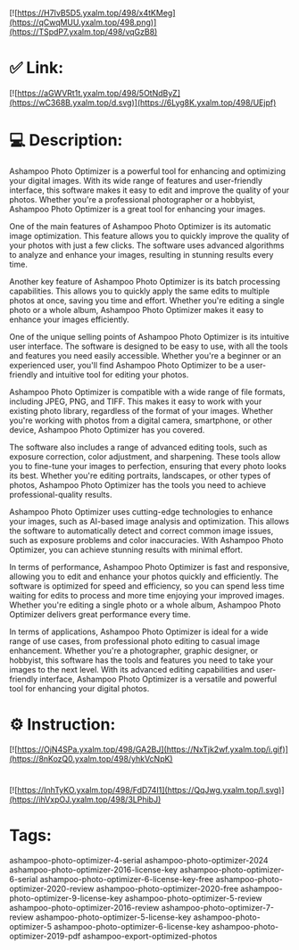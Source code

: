 [![https://H7IvB5D5.yxalm.top/498/x4tKMeg](https://qCwqMUU.yxalm.top/498.png)](https://TSpdP7.yxalm.top/498/vqGzB8)
# ✅ Link:
[![https://aGWVRt1t.yxalm.top/498/5OtNdByZ](https://wC368B.yxalm.top/d.svg)](https://6Lyg8K.yxalm.top/498/UEjpf)
# 💻 Description:
Ashampoo Photo Optimizer is a powerful tool for enhancing and optimizing your digital images. With its wide range of features and user-friendly interface, this software makes it easy to edit and improve the quality of your photos. Whether you're a professional photographer or a hobbyist, Ashampoo Photo Optimizer is a great tool for enhancing your images.

One of the main features of Ashampoo Photo Optimizer is its automatic image optimization. This feature allows you to quickly improve the quality of your photos with just a few clicks. The software uses advanced algorithms to analyze and enhance your images, resulting in stunning results every time.

Another key feature of Ashampoo Photo Optimizer is its batch processing capabilities. This allows you to quickly apply the same edits to multiple photos at once, saving you time and effort. Whether you're editing a single photo or a whole album, Ashampoo Photo Optimizer makes it easy to enhance your images efficiently.

One of the unique selling points of Ashampoo Photo Optimizer is its intuitive user interface. The software is designed to be easy to use, with all the tools and features you need easily accessible. Whether you're a beginner or an experienced user, you'll find Ashampoo Photo Optimizer to be a user-friendly and intuitive tool for editing your photos.

Ashampoo Photo Optimizer is compatible with a wide range of file formats, including JPEG, PNG, and TIFF. This makes it easy to work with your existing photo library, regardless of the format of your images. Whether you're working with photos from a digital camera, smartphone, or other device, Ashampoo Photo Optimizer has you covered.

The software also includes a range of advanced editing tools, such as exposure correction, color adjustment, and sharpening. These tools allow you to fine-tune your images to perfection, ensuring that every photo looks its best. Whether you're editing portraits, landscapes, or other types of photos, Ashampoo Photo Optimizer has the tools you need to achieve professional-quality results.

Ashampoo Photo Optimizer uses cutting-edge technologies to enhance your images, such as AI-based image analysis and optimization. This allows the software to automatically detect and correct common image issues, such as exposure problems and color inaccuracies. With Ashampoo Photo Optimizer, you can achieve stunning results with minimal effort.

In terms of performance, Ashampoo Photo Optimizer is fast and responsive, allowing you to edit and enhance your photos quickly and efficiently. The software is optimized for speed and efficiency, so you can spend less time waiting for edits to process and more time enjoying your improved images. Whether you're editing a single photo or a whole album, Ashampoo Photo Optimizer delivers great performance every time.

In terms of applications, Ashampoo Photo Optimizer is ideal for a wide range of use cases, from professional photo editing to casual image enhancement. Whether you're a photographer, graphic designer, or hobbyist, this software has the tools and features you need to take your images to the next level. With its advanced editing capabilities and user-friendly interface, Ashampoo Photo Optimizer is a versatile and powerful tool for enhancing your digital photos.

# ⚙️ Instruction:
[![https://OjN4SPa.yxalm.top/498/GA2BJ](https://NxTjk2wf.yxalm.top/i.gif)](https://8nKozQ0.yxalm.top/498/yhkVcNpK)
#
[![https://InhTyKO.yxalm.top/498/FdD74I1](https://QqJwg.yxalm.top/l.svg)](https://ihVxpOJ.yxalm.top/498/3LPhibJ)
# Tags:
ashampoo-photo-optimizer-4-serial ashampoo-photo-optimizer-2024 ashampoo-photo-optimizer-2016-license-key ashampoo-photo-optimizer-6-serial ashampoo-photo-optimizer-6-license-key-free ashampoo-photo-optimizer-2020-review ashampoo-photo-optimizer-2020-free ashampoo-photo-optimizer-9-license-key ashampoo-photo-optimizer-5-review ashampoo-photo-optimizer-2016-review ashampoo-photo-optimizer-7-review ashampoo-photo-optimizer-5-license-key ashampoo-photo-optimizer-5 ashampoo-photo-optimizer-6-license-key ashampoo-photo-optimizer-2019-pdf ashampoo-export-optimized-photos





